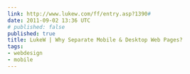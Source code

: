 ```yaml
---
link: http://www.lukew.com/ff/entry.asp?1390#
date: 2011-09-02 13:36 UTC
# published: false
published: true
title: LukeW | Why Separate Mobile & Desktop Web Pages?
tags:
- webdesign
- mobile
---
```



